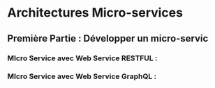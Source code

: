 # Architectures Micro-services
## Première Partie : Développer un micro-servic
### MIcro Service avec Web Service RESTFUL : 

### MIcro Service avec Web Service GraphQL : 
